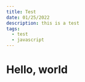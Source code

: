 ```yaml
---
title: Test
date: 01/25/2022
description: this is a test
tags:
  - test
  - javascript
---
```


# Hello, world
